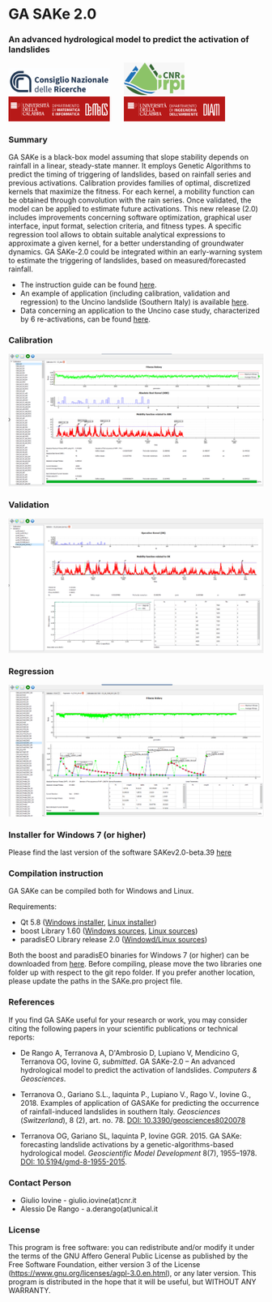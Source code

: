 # GA SAKe 2.0
### An advanced hydrological model to predict the activation of landslides

<div style="display:table-cell; vertical-align:middle">
 <img src="https://github.com/alessioderango/SAKe/blob/master/README-IMG/CNRlogo.jpeg"  width="200"> &nbsp; &nbsp; &nbsp;
 <img src="https://github.com/alessioderango/SAKe/blob/master/README-IMG/logoIRPI.PNG"  width="120"> &nbsp; &nbsp; &nbsp;
 <img src="https://github.com/alessioderango/SAKe/blob/master/README-IMG/DEMACS.png" style="margin:auto" width="200">  &nbsp; &nbsp; &nbsp;
 <img src="https://github.com/alessioderango/SAKe/blob/master/README-IMG/DIAm.png"  width="200">
</div>

### Summary 
GA SAKe is a black-box model assuming that slope stability depends on rainfall in a linear, steady-state manner. It employs Genetic Algorithms to predict the timing of triggering of landslides, based on rainfall series and previous activations. Calibration provides families of optimal, discretized kernels that maximize the fitness. For each kernel, a mobility function can be obtained through convolution with the rain series. Once validated, the model can be applied to estimate future activations.
This new release (2.0) includes improvements concerning software optimization, graphical user interface, input format, selection criteria, and fitness types. A specific regression tool allows to obtain suitable analytical expressions to approximate a given kernel, for a better understanding of groundwater dynamics.
GA SAKe-2.0 could be integrated within an early-warning system to estimate the triggering of landslides, based on measured/forecasted rainfall. 

 - The instruction guide can be found [here](https://github.com/alessioderango/SAKe/blob/master/guide_and_example/Appendix%20A%20-%20Instruction%20Guide.pdf).
 - An example of application (including calibration, validation and regression) to the Uncino landslide (Southern Italy) is available [here](https://github.com/alessioderango/SAKe/blob/master/guide_and_example/Appendix%20B%20-%20An%20example%20of%20application.pdf).
 - Data concerning an application to the Uncino case study, characterized by 6 re-activations, can be found [here](https://github.com/alessioderango/SAKe/tree/master/case_study). 

### Calibration 
<img src="https://github.com/alessioderango/SAKe/blob/master/README-IMG/SAKe.png" >

### Validation 
<img src="https://github.com/alessioderango/SAKe/blob/master/README-IMG/SAKe-val_v2.png" >

### Regression 
<img src="https://github.com/alessioderango/SAKe/blob/master/README-IMG/SAKe-regr.png" >

### Installer for Windows 7 (or higher)

Please find the last version of the software SAKev2.0-beta.39 [here](https://github.com/alessioderango/SAKe/releases/download/SAKev2.0-beta.39/SAKev2.0-beta.39.exe)

### Compilation instruction

GA SAKe can be compiled both for Windows and Linux.

Requirements:
 - Qt 5.8 ([Windows installer](https://download.qt.io/new_archive/qt/5.8/5.8.0/qt-opensource-windows-x86-mingw530-5.8.0.exe), [Linux installer](https://download.qt.io/new_archive/qt/5.8/5.8.0/qt-opensource-linux-x64-5.8.0.run))
 - boost Library 1.60 ([Windows sources](http://sourceforge.net/projects/boost/files/boost/1.60.0/boost_1_60_0.zip), [Linux sources](http://sourceforge.net/projects/boost/files/boost/1.60.0/boost_1_60_0.tar.gz))
 - paradisEO Library release 2.0 ([Windowd/Linux sources](https://github.com/nojhan/paradiseo/releases/tag/2.1.0-beta))

Both the boost and paradisEO binaries for Windows 7 (or higher) can be downloaded from [here](https://drive.google.com/drive/folders/1t6sGG6o5hgLbKPIq-Rfxd-8HSHZEY5LY?usp=sharing).
Before compiling, please move the two libraries one folder up with respect to the git repo folder. If you prefer another location, please update the paths in the SAKe.pro project file.

### References
If you find GA SAKe useful for your research or work, you may consider citing the following papers in your scientific publications or technical reports:

- De Rango A, Terranova A, D'Ambrosio D, Lupiano V, Mendicino G, Terranova OG, Iovine G, *submitted*.
GA SAKe-2.0 – An advanced hydrological model to predict the activation of landslides. *Computers & Geosciences*.

- Terranova O., Gariano S.L., Iaquinta P., Lupiano V., Rago V., Iovine G., 2018. Examples of application of GASAKe 
for predicting the occurrence of rainfall-induced landslides in southern Italy. *Geosciences* (*Switzerland*), 8 (2), art. no. 78. 
[DOI: 10.3390/geosciences8020078](https://doi.org/10.3390/geosciences8020078)

- Terranova OG, Gariano SL, Iaquinta P, Iovine GGR. 2015. GA SAKe: forecasting landslide
activations by a genetic-algorithms-based hydrological model. *Geoscientific Model
Development* 8(7), 1955–1978. [DOI: 10.5194/gmd-8-1955-2015](http://www.geosci-model-dev.net/8/1955/2015/).

### Contact Person

* Giulio Iovine - giulio.iovine(at)cnr.it
* Alessio De Rango - a.derango(at)unical.it

### License
This program is free software: you can redistribute and/or modify it under the terms of the GNU Affero General Public License as published by the Free Software Foundation, either version 3 of the License (https://www.gnu.org/licenses/agpl-3.0.en.html), or any later version. This program is distributed in the hope that it will be useful, but WITHOUT ANY WARRANTY.

